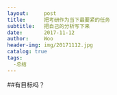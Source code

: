 ```yaml
---
layout:     post
title:      把考研作为当下最要紧的任务
subtitle:   把自己的分析写下来
date:       2017-11-12
author:     Woo
header-img: img/20171112.jpg
catalog: true
tags:
  -总结
---
```

##有目标吗？

